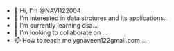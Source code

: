 - 👋 Hi, I’m @NAVI122004
- 👀 I’m interested in data strctures and its  applications..
- 🌱 I’m currently learning dsa...
- 💞️ I’m looking to collaborate on ...
- 📫 How to reach me ygnaveen122gmail.com ...

<!---
NAVI122004/NAVI122004 is a ✨ special ✨ repository because its `README.md` (this file) appears on your GitHub profile.
You can click the Preview link to take a look at your changes.
--->
